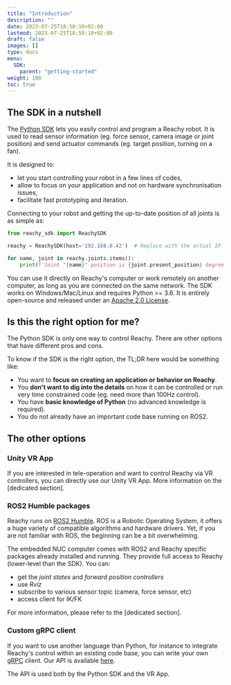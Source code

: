 ```yaml
---
title: "Introduction"
description: ""
date: 2023-07-25T18:50:18+02:00
lastmod: 2023-07-25T18:50:18+02:00
draft: false
images: []
type: docs
menu:
  SDK:
    parent: "getting-started"
weight: 100
toc: true
---
```


## The SDK in a nutshell

The [Python SDK](https://github.com/pollen-robotics/reachy-sdk) lets you easily control and program a Reachy robot. It is used to read sensor information (eg. force sensor, camera image or joint position) and send actuator commands (eg. target position, turning on a fan).

It is designed to:

* let you start controlling your robot in a few lines of codes,
* allow to focus on your application and not on hardware synchronisation issues,
* facilitate fast prototyping and iteration.

Connecting to your robot and getting the up-to-date position of all joints is as simple as:
```python
from reachy_sdk import ReachySDK

reachy = ReachySDK(host='192.168.0.42')  # Replace with the actual IP

for name, joint in reachy.joints.items():
    print(f'Joint "{name}" position is {joint.present_position} degree.')
```

You can use it directly on Reachy's computer or work remotely on another computer, as long as you are connected on the same network. The SDK works on Windows/Mac/Linux and requires Python >= 3.6. It is entirely open-source and released under an [Apache 2.0 License](https://github.com/pollen-robotics/reachy-sdk/blob/main/LICENSE).

## Is this the right option for me?

The Python SDK is only one way to control Reachy. There are other options that have different pros and cons. 

To know if the SDK is the right option, the TL;DR here would be something like:

* You want to **focus on creating an application or behavior on Reachy**.
* You **don't want to dig into the details** on how it can be controlled or run very time constrained code (eg. need more than 100Hz control).
* You have **basic knowledge of Python** (no advanced knowledge is required).
* You do not already have an important code base running on ROS2.

## The other options

### Unity VR App

If you are interested in tele-operation and want to control Reachy via VR controllers, you can directly use our Unity VR App. More information on the [dedicated section].

### ROS2 Humble packages

Reachy runs on [ROS2 Humble](https://docs.ros.org/en/humble/index.html). ROS is a Robotic Operating System, it offers a huge variety of compatible algorithms and hardware drivers. Yet, if you are not familiar with ROS, the beginning can be a bit overwhelming. 

The embedded NUC computer comes with ROS2 and Reachy specific packages already installed and running. They provide full access to Reachy (lower-level than the SDK). You can:
- get the *joint states* and *forward position controllers*
- use *Rviz*
- subscribe to various sensor topic (camera, force sensor, etc)
- access client for IK/FK

For more information, please refer to the [dedicated section].

### Custom gRPC client

If you want to use another language than Python, for instance to integrate Reachy's control within an existing code base, you can write your own [gRPC](https://grpc.io) client. Our API is available [here](https://github.com/pollen-robotics/reachy-sdk-api).

The API is used both by the Python SDK and the VR App.

